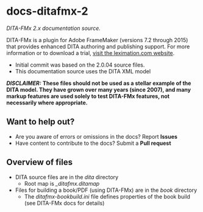 # docs-ditafmx-2
*DITA-FMx 2.x documentation source.*

DITA-FMx is a plugin for Adobe FrameMaker (versions 7.2 through 2015) that provides enhanced DITA authoring and publishing support. For more information or to download a trial, [visit the leximation.com website](http://leximation.com/dita-fmx/).

- Initial commit was based on the 2.0.04 source files.
- This documentation source uses the DITA XML model

***DISCLAIMER:*** **These files should not be used as a stellar example of the DITA model. They have grown over many years (since 2007), and many markup features are used solely to test DITA-FMx features, not necessarily where appropriate.**

## Want to help out?

- Are you aware of errors or omissions in the docs? Report **Issues**
- Have content to contribute to the docs? Submit a **Pull request**

## Overview of files

- DITA source files are in the *dita* directory
  - Root map is *_ditafmx.ditamap*
- Files for building a book/PDF (using DITA-FMx) are in the *book* directory
  - The *ditafmx-bookbuild.ini* file defines properties of the book build (see DITA-FMx docs for details)
